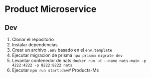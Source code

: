 # Product Microservice 

## Dev

1. Clonar el repositorio
2. Instalar dependencias
3. Crear un archivo `.env` basado en el `env.template`
4. Ejecutar migracion de prisma `npx prisma migrate dev`
5. Levantar contenedor de nats `docker run -d --name nats-main -p 4222:4222 -p 8222:8222 nats`
6. Ejecutar `npm run start:dev`# Products-Ms


